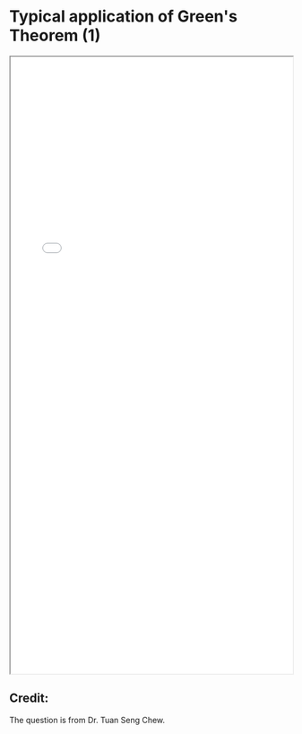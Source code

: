 # Typical application of Green's Theorem (1)


<!--more-->

<iframe src="./pdf/Green_theorem_1.pdf" height="1100px" width="100%"></iframe>

## Credit:
The question is from Dr. Tuan Seng Chew.

